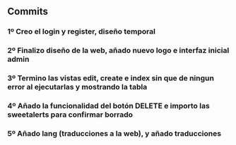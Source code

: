## Commits

### 1º Creo el login y register, diseño temporal

### 2º Finalizo diseño de la web, añado nuevo logo e interfaz inicial admin

### 3º Termino las vistas edit, create e index sin que de ningun error al ejecutarlas y mostrando la tabla

### 4º Añado la funcionalidad del botón DELETE e importo las sweetalerts para confirmar borrado

### 5º Añado lang (traducciones a la web), y añado traducciones
